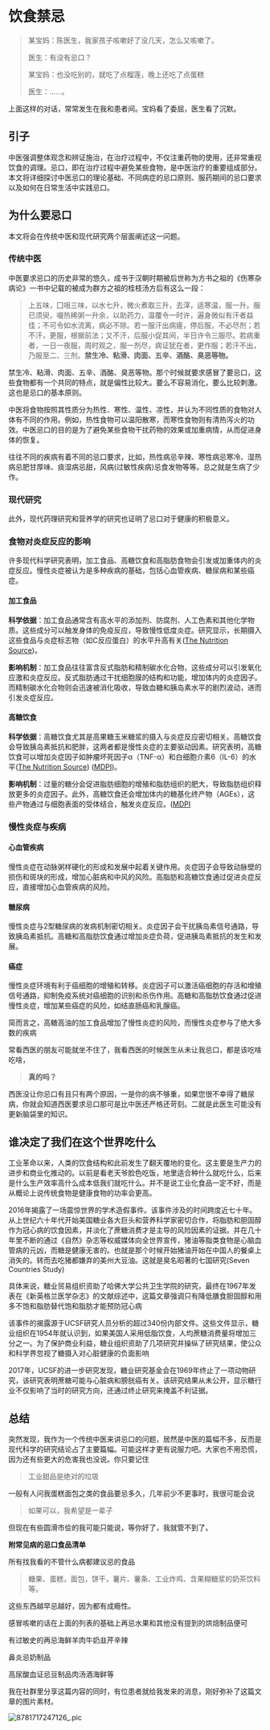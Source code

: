# 饮食禁忌

> 某宝妈：陈医生，我家孩子咳嗽好了没几天，怎么又咳嗽了。
>
> 医生：有没有忌口？
>
> 某宝妈：也没吃别的，就吃了点榴莲，晚上还吃了点蛋糕
>
> 医生：……。

上面这样的对话，常常发生在我和患者间。宝妈看了委屈，医生看了沉默。

## 引子

中医强调整体观念和辨证施治，在治疗过程中，不仅注重药物的使用，还非常重视饮食的调理。忌口，即在治疗过程中避免某些食物，是中医治疗的重要组成部分。本文将详细探讨中医忌口的理论基础、不同病症的忌口原则、服药期间的忌口要求以及如何在日常生活中实践忌口。

## 为什么要忌口

本文将会在传统中医和现代研究两个层面阐述这一问题。

### 传统中医

中医要求忌口的历史非常的悠久，成书于汉朝时期被后世称为方书之祖的《伤寒杂病论》一书中记载的被成为群方之祖的桂枝汤方后有这么一段：

> 上五味，囗咀三味，以水七升，微火煮取三升，去滓，适寒温，服一升。服已须臾，啜热稀粥一升余，以助药力，温覆令一时许，遍身微似有汗者益佳；不可令如水流离，病必不除。若一服汗出病瘥，停后服，不必尽剂；若不汗，更服，根据前法；又不汗，后服小促其间，半日许令三服尽。若病重者，一日一夜服，周时观之，服一剂尽，病证犹在者，更作服；若汗不出，乃服至二、三剂。**禁生冷、粘滑、肉面、五辛、酒酪、臭恶等物。**

禁生冷、粘滑、肉面、五辛、酒酪、臭恶等物。那个时候就要求感冒了要忌口，这些食物都有一个共同的特点，就是偏性比较大。要么不容易消化，要么比较刺激。这也是忌口的基本原则。

中医将食物按照其性质分为热性、寒性、温性、凉性，并认为不同性质的食物对人体有不同的作用。例如，热性食物可以温阳散寒，而寒性食物则有清热泻火的功效。中医忌口的目的是为了避免某些食物干扰药物的效果或加重病情，从而促进身体的恢复。

往往不同的疾病有着不同的忌口要求，比如，热性病忌辛辣、寒性病忌寒冷、湿热病忌肥甘厚味、痰湿病忌甜，风病(过敏性疾病)忌食发物等等。总之就是生病了少作。

### 现代研究

此外，现代药理研究和营养学的研究也证明了忌口对于健康的积极意义。

### 食物对炎症反应的影响

许多现代科学研究表明，加工食品、高糖饮食和高脂肪食物会引发或加重体内的炎症反应。慢性炎症被认为是多种疾病的基础，包括心血管疾病、糖尿病和某些癌症。

#### 加工食品

**科学依据**：加工食品通常含有高水平的添加剂、防腐剂、人工色素和其他化学物质。这些成分可以触发身体的免疫反应，导致慢性低度炎症。研究显示，长期摄入这些食品与炎症标志物（如C反应蛋白）的水平升高有关([The Nutrition Source](https://nutritionsource.hsph.harvard.edu/healthy-weight/diet-reviews/anti-inflammatory-diet/))。

**影响机制**：加工食品往往富含反式脂肪和精制碳水化合物，这些成分可以引发氧化应激和炎症反应。反式脂肪通过干扰细胞膜的结构和功能，增加体内的炎症因子。而精制碳水化合物则会迅速被消化吸收，导致血糖和胰岛素水平的剧烈波动，进而引发炎症反应。

#### 高糖饮食

**科学依据**：高糖饮食尤其是高果糖玉米糖浆的摄入与炎症反应密切相关。高糖饮食会导致胰岛素抵抗和肥胖，这两者都是慢性炎症的主要驱动因素。研究表明，高糖饮食可以增加炎症因子如肿瘤坏死因子α（TNF-α）和白细胞介素6（IL-6）的水平([The Nutrition Source](https://nutritionsource.hsph.harvard.edu/healthy-weight/diet-reviews/anti-inflammatory-diet/)) ([MDPI](https://www.mdpi.com/2072-6643/12/5/1348))。

**影响机制**：过量的糖分会促进脂肪细胞的增殖和脂肪组织的肥大，导致脂肪组织释放更多的炎症因子。此外，高糖饮食还会增加体内的糖基化终产物（AGEs），这些产物通过与细胞表面的受体结合，触发炎症反应。([MDPI](https://www.mdpi.com/2072-6643/12/5/1348)



### 慢性炎症与疾病

#### 心血管疾病

慢性炎症在动脉粥样硬化的形成和发展中起着关键作用。炎症因子会导致动脉壁的损伤和斑块的形成，增加心脏病和中风的风险。高脂肪和高糖饮食通过促进炎症反应，直接增加心血管疾病的风险。

#### 糖尿病

慢性炎症与2型糖尿病的发病机制密切相关。炎症因子会干扰胰岛素信号通路，导致胰岛素抵抗。高糖和高脂肪饮食通过增加炎症负荷，促进胰岛素抵抗的发生和发展。

#### 癌症

慢性炎症环境有利于癌细胞的增殖和转移。炎症因子可以激活癌细胞的存活和增殖信号通路，抑制免疫系统对癌细胞的识别和杀伤作用。高糖和高脂肪饮食通过促进慢性炎症，增加某些癌症的风险，如结直肠癌和乳腺癌。

简而言之，高糖高油的加工食品增加了慢性炎症的风险，而慢性炎症参与了绝大多数的疾病



常看西医的朋友可能就坐不住了，我看西医的时候医生从未让我忌口，都是该吃啥吃啥，

> **真的吗？**

西医没让你忌口有且只有两个原因，一是你的病不够重，如果您很不幸得了糖尿病，你就会知道西医要求忌口那可是比中医还严格还苛刻。二就是此医生可能没有更新脑袋里的知识。

## 谁决定了我们在这个世界吃什么

工业革命以来，人类的饮食结构和此前发生了翻天覆地的变化。这主要是生产力的进步和商业化推动的。以前是看老天爷脸色吃饭，地里适合种什么就吃什么，后来是什么生产效率高什么成本低我们就吃什么。并不是说工业化食品一定不好，而是从概论上说传统食物是健康食物的功率会更高。

2016年揭露了一场震惊世界的学术造假事件。该事件涉及的时间跨度近七十年。从上世纪六十年代开始美国糖业各大巨头和营养科学家密切合作，将脂肪和胆固醇作为冠心病的饮食因素，并淡化了蔗糖消费才是主导的风险因素的证据。并在几十年里不断的通过《自然》杂志等权威媒体向全世界宣传，猪油等脂类食物是心脑血管病的元凶，而糖是健康无害的。也就是那个时候开始猪油开始在中国人的餐桌上消失的。转而去吃猪都嫌弃的美州大豆油。这就是臭名昭著的七国研究(Seven Countries Study)

具体来说，糖业贸易组织资助了哈佛大学公共卫生学院的研究，最终在1967年发表在《新英格兰医学杂志》的文献综述中，这篇文章强调只有降低膳食胆固醇和用多不饱和脂肪替代饱和脂肪才能预防冠心病

该事件的揭露源于UCSF研究人员分析的超过340份内部文件。这些文件显示，糖业组织在1954年就认识到，如果美国人采用低脂饮食，人均蔗糖消费量将增加三分之一。为了保护商业利益，糖业组织资助了几项研究并操纵了研究结果，使公众和科学界忽视了糖摄入对心脏健康的负面影响

2017年，UCSF的进一步研究发现，糖业研究基金会在1969年终止了一项动物研究，该研究表明蔗糖可能与心脏病和膀胱癌有关。该研究结果从未公开，显示糖行业不仅影响了当时的研究方向，还通过终止研究来掩盖不利证据。

## 总结

突然发现，我作为一个传统中医来讲忌口的问题，居然是中医的篇幅不多，反而是现代科学的研究结论占了主要篇幅。可能这样才更有说服力吧。大家也不用恐慌，因为还有些更大的危害我也没说。你只要记住

> 工业甜品是绝对的垃圾

一般有人问我蛋糕面包之类的食品要忌多久，几年前少不更事时，我很可能会说

> 如果可以，我希望是一辈子

但现在有些圆滑市侩的我可能只能说，等你好了，我就管不到了。

**附常见病的忌口食品清单**

所有找我看的不管什么病都建议忌的食品

> 糖果、蛋糕，面包，饼干，薯片、薯条、工业炸鸡、含果糊糖浆的奶茶饮料等。

这些东西越早忌越好，因为都有成瘾性。

感冒咳嗽的话在上面的列表的基础上再忌水果和其他没有提到的烘焙制品便可

有过敏史的再忌海鲜羊肉牛奶韭芹辛辣

鼻炎忌奶制品

高尿酸血证忌豆制品肉汤酒海鲜等



我在社群里分享这篇内容的同时，有位患者就给我发来的消息，刚好弥补了这篇文章的图片素材。

![8781717247126_.pic](https://typare-1311038289.cos.ap-nanjing.myqcloud.com/uPic/8781717247126_.pic.jpg)
